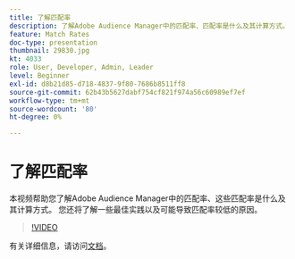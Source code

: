 ```yaml
---
title: 了解匹配率
description: 了解Adobe Audience Manager中的匹配率、匹配率是什么及其计算方式。 还可了解最佳实践以及导致匹配率较低的原因。
feature: Match Rates
doc-type: presentation
thumbnail: 29830.jpg
kt: 4033
role: User, Developer, Admin, Leader
level: Beginner
exl-id: d8b21d85-d718-4837-9f80-7686b8511ff8
source-git-commit: 62b43b5627dabf754cf821f974a56c60989ef7ef
workflow-type: tm+mt
source-wordcount: '80'
ht-degree: 0%

---
```


# 了解匹配率

本视频帮助您了解Adobe Audience Manager中的匹配率、这些匹配率是什么及其计算方式。 您还将了解一些最佳实践以及可能导致匹配率较低的原因。

>[!VIDEO](https://video.tv.adobe.com/v/29830/?quality=12)

有关详细信息，请访问[文档](https://experienceleague.adobe.com/docs/audience-manager/user-guide/features/addressable-audiences.html)。
